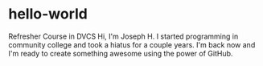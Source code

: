 # hello-world
Refresher Course in DVCS
Hi, I'm Joseph H. I started programming in community college and took a hiatus for a couple years. I'm back now and I'm ready to create something awesome using the power of GitHub. 
